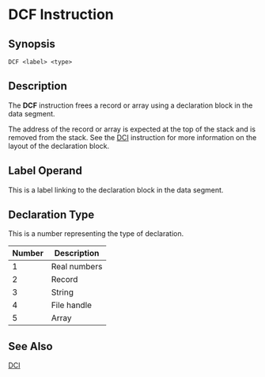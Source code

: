 # DCF Instruction

## Synopsis

```
DCF <label> <type>
```

## Description

The **DCF** instruction frees a record or array using a declaration block
in the data segment.

The address of the record or array is expected at the top of the stack and is
removed from the stack. See the [DCI](../dci) instruction for more information on
the layout of the declaration block.

## Label Operand

This is a label linking to the declaration block in the data segment.

## Declaration Type

This is a number representing the type of declaration.

|Number|Description |
|------|------------|
|1     |Real numbers|
|2     |Record      |
|3     |String      |
|4     |File handle |
|5     |Array       |

## See Also

[DCI](../dci)
